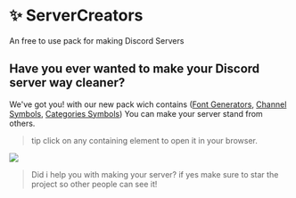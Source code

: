 # ✨ ServerCreators
An free to use pack for making Discord Servers

## Have you ever wanted to make your Discord server way cleaner?
We've got you! with our new pack wich contains ([Font Generators](https://github.com/Alangopro/ServerCreators/blob/main/FontGenerators.md), [Channel Symbols](https://github.com/Alangopro/ServerCreators/blob/main/ChannelSymbols.md), [Categories Symbols](https://github.com/Alangopro/ServerCreators/blob/main/CategoriesSymbols))
You can make your server stand from others.

> tip click on any containing element to open it in your browser.

![](http://tuan-flask.herokuapp.com/service/star?url=https://github.com/Alangopro/ServerCreators&type=watch|star|)
> Did i help you with making your server? if yes make sure to star the project so other people can see it!
